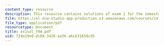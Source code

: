 ```yaml
---
content_type: resource
description: This resource contains solutions of exam 1 for the semester, fall 2004.
file: https://ol-ocw-studio-app-production.s3.amazonaws.com/courses/14-30-introduction-to-statistical-method-in-economics-spring-2006/72da19e0dc083426aa56a6c631650cd5_ex1sol_f04.pdf
file_type: application/pdf
resourcetype: Document
title: ex1sol_f04.pdf
uid: 72da19e0-dc08-3426-aa56-a6c631650cd5
---
```

